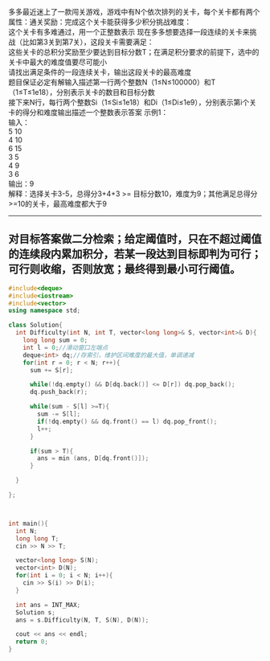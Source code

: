 多多最近迷上了一款闯关游戏，游戏中有N个依次排列的关卡，每个关卡都有两个属性：通关奖励：完成这个关卡能获得多少积分挑战难度：\
这个关卡有多难通过，用一个正整数表示 现在多多想要选择一段连续的关卡来挑战（比如第3关到第7关），这段关卡需要满足：\
这些关卡的总积分奖励至少要达到目标分数T；在满足积分要求的前提下，选中的关卡中最大的难度值要尽可能小\
请找出满足条件的一段连续关卡，输出这段关卡的最高难度\
题目保证必定有解输入描述第一行两个整数N（1≤N≤100000）和T（1≤T≤1e18），分别表示关卡的数目和目标分数 \
接下来N行，每行两个整数Si（1≤Si≤1e18）和Di（1≤Di≤1e9），分别表示第i个关卡的得分和难度输出描述一个整数表示答案
示例1：\
输入：\
5 10\
4 10\
6 15\
3 5\
4 9\
3 6\
输出：9\
解释：选择关卡3-5，总得分3+4+3 >= 目标分数10，难度为9；其他满足总得分>=10的关卡，最高难度都大于9

---
对目标答案做二分检索；给定阈值时，只在不超过阈值的连续段内累加积分，若某一段达到目标即判为可行；可行则收缩，否则放宽；最终得到最小可行阈值。
---
```cpp
#include<deque>
#include<iostream>
#include<vector>
using namespace std;

class Solution{
  int Difficulty(int N, int T, vector<long long>& S, vector<int>& D){
    long long sum = 0;
    int l = 0;//滑动窗口左端点
    deque<int> dq;//存索引，维护区间难度的最大值，单调递减
    for(int r = 0; r < N; r++){
      sum += S[r];

      while(!dq.empty() && D[dq.back()] <= D[r]) dq.pop_back();
      dq.push_back(r);

      while(sum - S[l] >=T){
        sum -= S[l];
        if(!dq.empty() && dq.front() == l) dq.pop_front();
        l++;
      }

      if(sum > T){
        ans = min (ans, D[dq.front()]);
      }

  }

};



int main(){
  int N;
  long long T;
  cin >> N >> T;

  vector<long long> S(N);
  vector<int> D(N);
  for(int i = 0; i < N; i++){
    cin >> S(i) >> D(i);
  }

  int ans = INT_MAX;
  Solution s;
  ans = s.Difficulty(N, T, S(N), D(N));

  cout << ans << endl;
  return 0;
}

  

